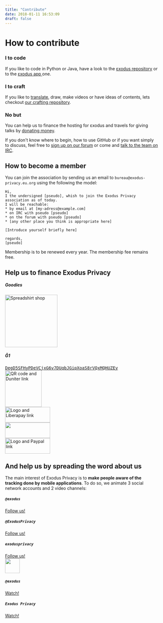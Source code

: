 ```yaml
---
title: "Contribute"
date: 2018-01-11 16:53:09
draft: false
---
```

# How to contribute

<div class="row">
    <div class="col-md-4 text-center">
        <div class="card-body">
            <h3 class="card-title">
                I <i class="far fa-heart text-primary"></i> to code
            </h3>
            <p class="card-text">
                If you like to code in Python or Java, have a look to the <a href="https://github.com/exodus-privacy/exodus">εxodus <i class="fab fa-github text-primary"></i> repository</a> or to the <a href="https://github.com/Exodus-Privacy/exodus-android-app">εxodus app <i class="fab fa-github text-primary"></i></a> one.
            </p>
        </div>
    </div>
    <div class="col-md-4 text-center">
        <div class="card-body">
            <h3 class="card-title">
                I <i class="far fa-heart text-primary"></i> to craft
            </h3>
            <p class="card-text">
                If you like to <a href="https://crwd.in/exodus-privacy">translate</a>, draw, make videos or have ideas of contents, lets checkout <a href="https://github.com/exodus-privacy/anim-com">our crafting <i class="fab fa-github text-primary"></i> repository</a>.
            </p>
        </div>
    </div>
    <div class="col-md-4 text-center">
        <div class="card-body">
            <h3 class="card-title">
                No <i class="far fa-clock text-primary"></i> but <i class="fas fa-dollar-sign text-primary"></i>
            </h3>
            <p class="card-text">
                You can help us to finance the hosting for εxodus and travels for giving talks by <a href="#finance">donating money</a>.
            </p>
        </div>
    </div>
</div>

<p>
    If you don't know where to begin, how to use GitHub or if you want simply to discuss, feel free to <a href="https://forum.exodus-privacy.eu.org/">sign up on our forum</a> or come and <a href="https://web.libera.chat/?nick=webguest?#exodus-privacy">talk to the team on IRC</a>.
</p>

<a name="finance"></a>

## How to become a member

You can join the association by sending us an email to `bureau@exodus-privacy.eu.org` using the following the model:

```
Hi,
I the undersigned [pseudo], whish to join the Exodus Privacy association as of today.
I will be reachable:
* by email at [my-adress@example.com]
* on IRC with pseudo [pseudo]
* on the forum with pseudo [pseudo]
* [any other place you think is appropriate here]

[Introduce yourself briefly here]

regards,
[pseudo]
```

Membership is to be renewed every year. The membership fee remains free.

## Help us to finance Exodus Privacy

<div class="row">
    <div class="col-md-12 text-center">
        <div class="card-body">
            <h5>Goodies</h5>
            <a href="https://shop.spreadshirt.fr/exodus-privacy/all">
                <img src="/media/page/contribute/sweatEP.jpg" caption="our spreadshirt shop" alt="Spreadshirt shop" width="172px" height="172px">
            </a>
        </div>
    </div>
</div>

<div class="row">
    <div class="col-md-12 text-center">
        <div class="card-body">
            <h5>Ğ1</h5>
            <a href="duniter:DegD5SFHyPDeVCjxG6v7DUqbJGipXoaS8rVQxMQHUZEy?label=exodus">
                <samp class="small">DegD5SFHyPDeVCjxG6v7DUqbJGipXoaS8rVQxMQHUZEy</samp>
                <br>
                <img src="/media/page/contribute/duniter.png" width="120" alt="QR code and Duniter link" caption="QR code and Duniter link">
            </a>
        </div>
    </div>
</div>

<div class="row">
    <div class="col-md-4 mb-4 text-center">
        <a href="https://liberapay.com/exodus/donate">
            <img src="/media/page/contribute/liberapay.png" caption="Logo and Liberapay link" alt="Logo and Liberapay link" width="148px" height="51px">
        </a>
    </div>
    <div class="col-md-4 mb-4 text-center">
        <a href="https://donorbox.org/exodus">
            <img src="/media/page/contribute/donorbox.png" caption="Logo and Donorbox link" alt "Logo and Donorbox link" width="148px" height="51px">
        </a>
    </div>
    <div class="col-md-4 mb-4 text-center">
        <a href="https://www.paypal.com/cgi-bin/webscr?cmd=_donations&currency_code=EUR&business=paypal@exodus-privacy.eu.org&item_name=Exodus%20donation">
            <img src="/media/page/contribute/paypal.png" caption"Logo and Paypal link" alt="Logo and Paypal link" width="148px" height="51px">
        </a>
    </div>
</div>

## And help us by spreading the word about us

The main interest of Exodus Privacy is to <b>make people aware of the tracking done by mobile applications</b>. To do so, we animate 3 social network accounts and 2 video channels:
<div class="row">
    <div class="col-md-4 text-center">
        <i class="fab fa-3x fa-mastodon mt-2 ml-auto mr-auto text-primary"></i>
        <div class="card-body">
            <h5 class="card-title"><code>@exodus</code></h5>
            <a href="https://framapiaf.org/@exodus" class="btn btn-primary">Follow us!</a>
        </div>
    </div>
    <div class="col-md-4 text-center">
        <i class="fab fa-3x fa-twitter mt-2 ml-auto mr-auto text-primary"></i>
        <div class="card-body">
            <h5 class="card-title"><code>@ExodusPrivacy</code></h5>
            <a href="https://twitter.com/ExodusPrivacy" class="btn btn-primary">Follow us!</a>
        </div>
    </div>
    <div class="col-md-4 text-center">
        <i class="fab fa-3x fa-facebook-square mt-2 ml-auto mr-auto text-primary"></i>
        <div class="card-body">
            <h5 class="card-title"><code>exodusprivacy</code></h5>
            <a href="https://facebook.com/exodusprivacy" class="btn btn-primary">Follow us!</a>
        </div>
    </div>
</div>
<div class="row justify-content-md-center">
    <div class="col-md-4 text-center">
        <img src="/media/logo/peertube.svg" height="48px" class="mt-2 ml-auto mr-auto"/>
        <div class="card-body">
            <h5 class="card-title"><code>@exodus</code></h5>
            <a href="https://video.exodus-privacy.eu.org/accounts/lovis_ix/videos" class="btn btn-primary">Watch!</a>
        </div>
    </div>
    <div class="col-md-4 text-center">
        <i class="fab fa-3x fa-youtube-square mt-2 ml-auto mr-auto text-primary"></i>
        <div class="card-body">
            <h5 class="card-title"><code>Exodus Privacy</code></h5>
            <a href="https://www.youtube.com/channel/UC2bloZZpnRal5tMVuHk0EFQ" class="btn btn-primary">Watch!</a>
        </div>
    </div>
</div>
